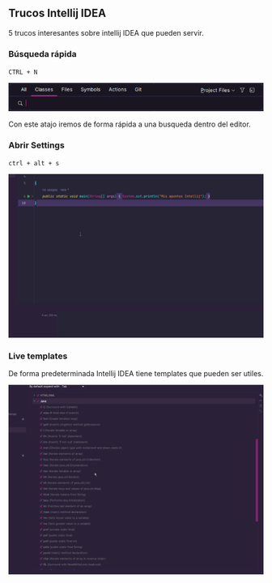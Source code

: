 ## Trucos Intellij IDEA

5 trucos interesantes sobre intellij IDEA que pueden servir.

### Búsqueda rápida

``CTRL + N``

![img_1.png](img-gifs/img_1.png)

Con este atajo iremos de forma rápida a una busqueda dentro del editor. 

### Abrir Settings
``ctrl + alt + s``

![abrir settings](img-gifs/abrir%20settings.gif)

### Live templates
De forma predeterminada Intellij IDEA tiene templates que pueden ser utiles. 

![live Templates](img-gifs/live%20templates.gif)

